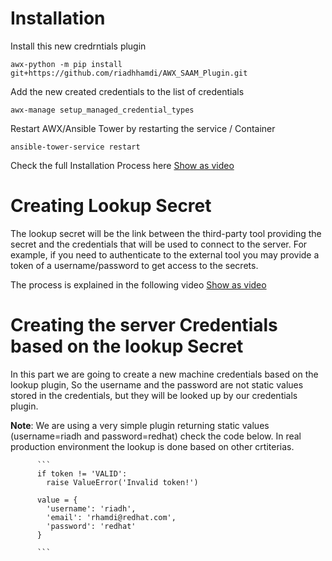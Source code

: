 # Installation

Install this new credrntials plugin

```
awx-python -m pip install git+https://github.com/riadhhamdi/AWX_SAAM_Plugin.git
```

Add the new created credentials to the list of credentials

```
awx-manage setup_managed_credential_types
```

Restart AWX/Ansible Tower by restarting the service / Container 
```
ansible-tower-service restart 
```


Check the full Installation Process here  [Show as video](https://youtu.be/2iGpTgmuYbse "Installing new credentials plugin")


# Creating Lookup Secret 

The lookup secret will be the link between the third-party tool providing the secret and the credentials that will be used to connect to the server. 
For example, if you need to authenticate to the external tool you may provide a token of a username/password to get access to the secrets. 

The process is explained in the following video [Show as video](https://youtu.be/gq3FkY0B8oM "Creating the Secrets lookup")


# Creating the server Credentials based on the lookup Secret 
In this part we are going to create a new machine credentials based on the lookup plugin, So the username and the password are not static values stored in the credentials, but they will be looked up by our credentials plugin. 

**Note**: We are using a very simple plugin returning static values (username=riadh and password=redhat) check the code below. In real production environment the lookup is done based on other crtiterias.


          ```
          if token != 'VALID':
            raise ValueError('Invalid token!')

          value = {
            'username': 'riadh',
            'email': 'rhamdi@redhat.com',
            'password': 'redhat'
          }

          ```
